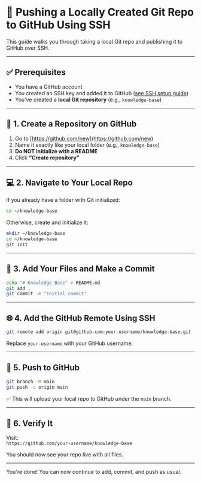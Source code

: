 # 🚀 Pushing a Locally Created Git Repo to GitHub Using SSH

This guide walks you through taking a local Git repo and publishing it to GitHub over SSH.

---

## ✅ Prerequisites

- You have a GitHub account
- You created an SSH key and added it to GitHub ([see SSH setup guide](github-ssh-setup-fedora.md))
- You’ve created a **local Git repository** (e.g., `knowledge-base`)

---

## 🧱 1. Create a Repository on GitHub

1. Go to [https://github.com/new](https://github.com/new)
2. Name it exactly like your local folder (e.g., `knowledge-base`)
3. **Do NOT initialize with a README**
4. Click **“Create repository”**

---

## 💻 2. Navigate to Your Local Repo

If you already have a folder with Git initialized:

```bash
cd ~/knowledge-base
```

Otherwise, create and initialize it:

```bash
mkdir ~/knowledge-base
cd ~/knowledge-base
git init
```

---

## 📄 3. Add Your Files and Make a Commit

```bash
echo "# Knowledge Base" > README.md
git add .
git commit -m "Initial commit"
```

---

## 🌐 4. Add the GitHub Remote Using SSH

```bash
git remote add origin git@github.com:your-username/knowledge-base.git
```

Replace `your-username` with your GitHub username.

---

## 🚀 5. Push to GitHub

```bash
git branch -M main
git push -u origin main
```

✅ This will upload your local repo to GitHub under the `main` branch.

---

## 🧪 6. Verify It

Visit:  
`https://github.com/your-username/knowledge-base`

You should now see your repo live with all files.

---

You're done! You can now continue to add, commit, and push as usual.
